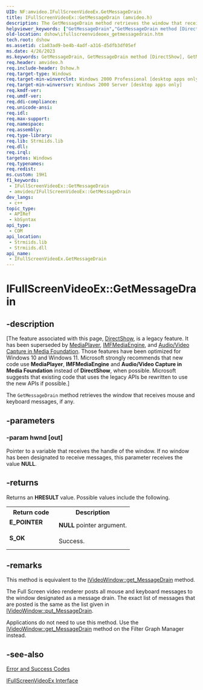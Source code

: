 ```yaml
---
UID: NF:amvideo.IFullScreenVideoEx.GetMessageDrain
title: IFullScreenVideoEx::GetMessageDrain (amvideo.h)
description: The GetMessageDrain method retrieves the window that receives mouse and keyboard messages, if any.
helpviewer_keywords: ["GetMessageDrain","GetMessageDrain method [DirectShow]","GetMessageDrain method [DirectShow]","IFullScreenVideoEx interface","IFullScreenVideoEx interface [DirectShow]","GetMessageDrain method","IFullScreenVideoEx.GetMessageDrain","IFullScreenVideoEx::GetMessageDrain","IFullScreenVideoGetMessageDrain","amvideo/IFullScreenVideoEx::GetMessageDrain","dshow.ifullscreenvideoex_getmessagedrain"]
old-location: dshow\ifullscreenvideoex_getmessagedrain.htm
tech.root: dshow
ms.assetid: c1a83ad9-be4b-4adf-a316-d5dfb3df05ef
ms.date: 4/26/2023
ms.keywords: GetMessageDrain, GetMessageDrain method [DirectShow], GetMessageDrain method [DirectShow],IFullScreenVideoEx interface, IFullScreenVideoEx interface [DirectShow],GetMessageDrain method, IFullScreenVideoEx.GetMessageDrain, IFullScreenVideoEx::GetMessageDrain, IFullScreenVideoGetMessageDrain, amvideo/IFullScreenVideoEx::GetMessageDrain, dshow.ifullscreenvideoex_getmessagedrain
req.header: amvideo.h
req.include-header: Dshow.h
req.target-type: Windows
req.target-min-winverclnt: Windows 2000 Professional [desktop apps only]
req.target-min-winversvr: Windows 2000 Server [desktop apps only]
req.kmdf-ver: 
req.umdf-ver: 
req.ddi-compliance: 
req.unicode-ansi: 
req.idl: 
req.max-support: 
req.namespace: 
req.assembly: 
req.type-library: 
req.lib: Strmiids.lib
req.dll: 
req.irql: 
targetos: Windows
req.typenames: 
req.redist: 
ms.custom: 19H1
f1_keywords:
 - IFullScreenVideoEx::GetMessageDrain
 - amvideo/IFullScreenVideoEx::GetMessageDrain
dev_langs:
 - c++
topic_type:
 - APIRef
 - kbSyntax
api_type:
 - COM
api_location:
 - Strmiids.lib
 - Strmiids.dll
api_name:
 - IFullScreenVideoEx.GetMessageDrain
---
```


# IFullScreenVideoEx::GetMessageDrain


## -description

\[The feature associated with this page, [DirectShow](/windows/win32/directshow/directshow), is a legacy feature. It has been superseded by [MediaPlayer](/uwp/api/Windows.Media.Playback.MediaPlayer), [IMFMediaEngine](/windows/win32/api/mfmediaengine/nn-mfmediaengine-imfmediaengine), and [Audio/Video Capture in Media Foundation](windows/win32/medfound/audio-video-capture-in-media-foundation). Those features have been optimized for Windows 10 and Windows 11. Microsoft strongly recommends that new code use **MediaPlayer**, **IMFMediaEngine** and **Audio/Video Capture in Media Foundation** instead of **DirectShow**, when possible. Microsoft suggests that existing code that uses the legacy APIs be rewritten to use the new APIs if possible.\]

The <code>GetMessageDrain</code> method retrieves the window that receives mouse and keyboard messages, if any.

## -parameters

### -param hwnd [out]

Pointer to a variable that receives the handle of the window. If no window has been designated to receive messages, this parameter receives the value <b>NULL</b>.

## -returns

Returns an <b>HRESULT</b> value. Possible values include the following.

<table>
<tr>
<th>Return code</th>
<th>Description</th>
</tr>
<tr>
<td width="40%">
<dl>
<dt><b>E_POINTER</b></dt>
</dl>
</td>
<td width="60%">
<b>NULL</b> pointer argument.

</td>
</tr>
<tr>
<td width="40%">
<dl>
<dt><b>S_OK</b></dt>
</dl>
</td>
<td width="60%">
Success.

</td>
</tr>
</table>

## -remarks

This method is equivalent to the <a href="/windows/desktop/api/control/nf-control-ivideowindow-get_messagedrain">IVideoWindow::get_MessageDrain</a> method.

The Full Screen video renderer posts all mouse and keyboard messages to the window designated as a message drain. The exact list of messages that are posted is the same as the list given in <a href="/windows/desktop/api/control/nf-control-ivideowindow-put_messagedrain">IVideoWindow::put_MessageDrain</a>.

Applications do not need to use this method. Use the <a href="/windows/desktop/api/control/nf-control-ivideowindow-get_messagedrain">IVideoWindow::get_MessageDrain</a> method on the Filter Graph Manager instead.

## -see-also

<a href="/windows/desktop/DirectShow/error-and-success-codes">Error and Success Codes</a>



<a href="/windows/desktop/api/amvideo/nn-amvideo-ifullscreenvideoex">IFullScreenVideoEx Interface</a>